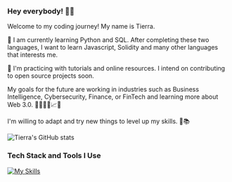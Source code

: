 ### Hey everybody! 👋🏽
Welcome to my coding journey! My name is Tierra. 

🌱 I am currently learning Python and SQL. After completing these two languages, I want to learn Javascript, Solidity and many other languages that interests me.

🔭 I'm practicing with tutorials and online resources. I intend on contributing to open source projects soon.

My goals for the future are working in industries such as Business Intelligence, Cybersecurity, Finance, or FinTech and learning more about Web 3.0. 💼👩🏽‍💻📈💵

I'm willing to adapt and try new things to level up my skills. 🧠📚




<!--
**TierraAJones/TierraAJones** is a ✨ _special_ ✨ repository because its `README.md` (this file) appears on your GitHub profile.

Here are some ideas to get you started:

- 🔭 I’m currently working on ...
- 🌱 I’m currently learning ...
- 👯 I’m looking to collaborate on ...
- 🤔 I’m looking for help with ...
- 💬 Ask me about ...
- 📫 How to reach me: ...
- 😄 Pronouns: ...
- ⚡ Fun fact: ...
-->
![Tierra's GitHub stats](https://github-readme-stats.vercel.app/api?username=tierraajones&show_icons=true&theme=panda)




### Tech Stack and Tools I Use
[![My Skills](https://skillicons.dev/icons?i=html,css,sublime,mysql,kali,linux,bash,py,sqlite,anaconda,js,replit,sklearn,swift,git,github,vscode,notion,apple,windows)](https://skillicons.dev)


